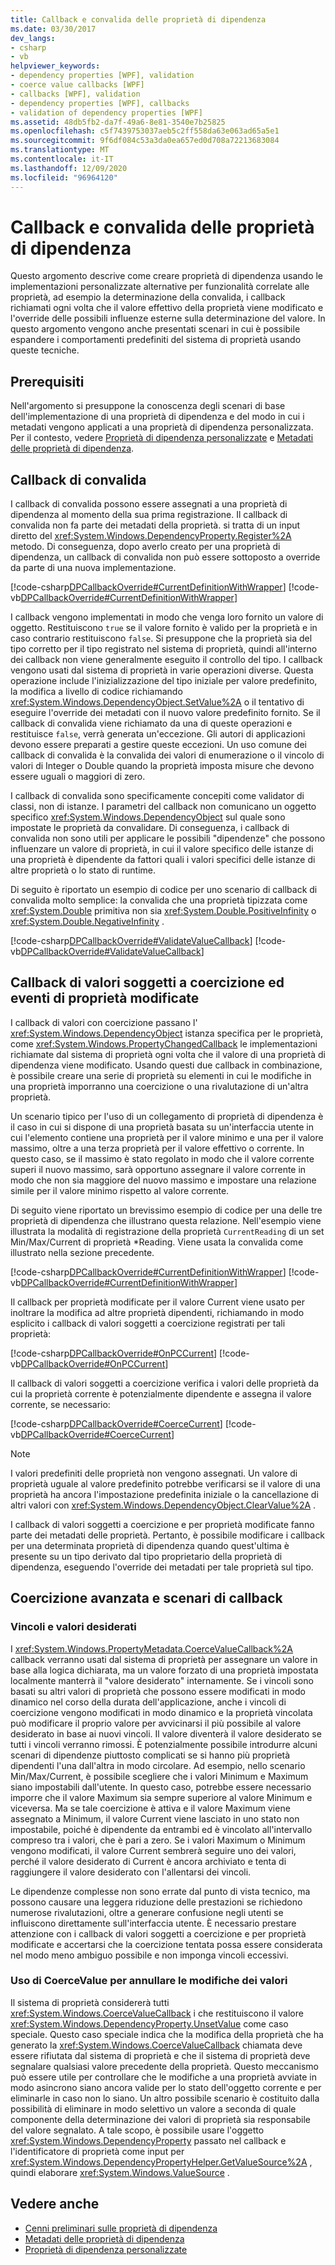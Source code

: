 ```yaml
---
title: Callback e convalida delle proprietà di dipendenza
ms.date: 03/30/2017
dev_langs:
- csharp
- vb
helpviewer_keywords:
- dependency properties [WPF], validation
- coerce value callbacks [WPF]
- callbacks [WPF], validation
- dependency properties [WPF], callbacks
- validation of dependency properties [WPF]
ms.assetid: 48db5fb2-da7f-49a6-8e81-3540e7b25825
ms.openlocfilehash: c5f7439753037aeb5c2ff558da63e063ad65a5e1
ms.sourcegitcommit: 9f6df084c53a3da0ea657ed0d708a72213683084
ms.translationtype: MT
ms.contentlocale: it-IT
ms.lasthandoff: 12/09/2020
ms.locfileid: "96964120"
---
```

# <a name="dependency-property-callbacks-and-validation"></a>Callback e convalida delle proprietà di dipendenza
Questo argomento descrive come creare proprietà di dipendenza usando le implementazioni personalizzate alternative per funzionalità correlate alle proprietà, ad esempio la determinazione della convalida, i callback richiamati ogni volta che il valore effettivo della proprietà viene modificato e l'override delle possibili influenze esterne sulla determinazione del valore. In questo argomento vengono anche presentati scenari in cui è possibile espandere i comportamenti predefiniti del sistema di proprietà usando queste tecniche.  

<a name="prerequisites"></a>
## <a name="prerequisites"></a>Prerequisiti  
 Nell'argomento si presuppone la conoscenza degli scenari di base dell'implementazione di una proprietà di dipendenza e del modo in cui i metadati vengono applicati a una proprietà di dipendenza personalizzata. Per il contesto, vedere [Proprietà di dipendenza personalizzate](custom-dependency-properties.md) e [Metadati delle proprietà di dipendenza](dependency-property-metadata.md).  
  
<a name="Validation_Callbacks"></a>
## <a name="validation-callbacks"></a>Callback di convalida  
 I callback di convalida possono essere assegnati a una proprietà di dipendenza al momento della sua prima registrazione. Il callback di convalida non fa parte dei metadati della proprietà. si tratta di un input diretto del <xref:System.Windows.DependencyProperty.Register%2A> metodo. Di conseguenza, dopo averlo creato per una proprietà di dipendenza, un callback di convalida non può essere sottoposto a override da parte di una nuova implementazione.  
  
 [!code-csharp[DPCallbackOverride#CurrentDefinitionWithWrapper](~/samples/snippets/csharp/VS_Snippets_Wpf/DPCallbackOverride/CSharp/SDKSampleLibrary/class1.cs#currentdefinitionwithwrapper)]
 [!code-vb[DPCallbackOverride#CurrentDefinitionWithWrapper](~/samples/snippets/visualbasic/VS_Snippets_Wpf/DPCallbackOverride/visualbasic/sdksamplelibrary/class1.vb#currentdefinitionwithwrapper)]  
  
 I callback vengono implementati in modo che venga loro fornito un valore di oggetto. Restituiscono `true` se il valore fornito è valido per la proprietà e in caso contrario restituiscono `false`. Si presuppone che la proprietà sia del tipo corretto per il tipo registrato nel sistema di proprietà, quindi all'interno dei callback non viene generalmente eseguito il controllo del tipo. I callback vengono usati dal sistema di proprietà in varie operazioni diverse. Questa operazione include l'inizializzazione del tipo iniziale per valore predefinito, la modifica a livello di codice richiamando <xref:System.Windows.DependencyObject.SetValue%2A> o il tentativo di eseguire l'override dei metadati con il nuovo valore predefinito fornito. Se il callback di convalida viene richiamato da una di queste operazioni e restituisce `false`, verrà generata un'eccezione. Gli autori di applicazioni devono essere preparati a gestire queste eccezioni. Un uso comune dei callback di convalida è la convalida dei valori di enumerazione o il vincolo di valori di Integer o Double quando la proprietà imposta misure che devono essere uguali o maggiori di zero.  
  
 I callback di convalida sono specificamente concepiti come validator di classi, non di istanze. I parametri del callback non comunicano un oggetto specifico <xref:System.Windows.DependencyObject> sul quale sono impostate le proprietà da convalidare. Di conseguenza, i callback di convalida non sono utili per applicare le possibili "dipendenze" che possono influenzare un valore di proprietà, in cui il valore specifico delle istanze di una proprietà è dipendente da fattori quali i valori specifici delle istanze di altre proprietà o lo stato di runtime.  
  
 Di seguito è riportato un esempio di codice per uno scenario di callback di convalida molto semplice: la convalida che una proprietà tipizzata come <xref:System.Double> primitiva non sia <xref:System.Double.PositiveInfinity> o <xref:System.Double.NegativeInfinity> .  
  
 [!code-csharp[DPCallbackOverride#ValidateValueCallback](~/samples/snippets/csharp/VS_Snippets_Wpf/DPCallbackOverride/CSharp/SDKSampleLibrary/class1.cs#validatevaluecallback)]
 [!code-vb[DPCallbackOverride#ValidateValueCallback](~/samples/snippets/visualbasic/VS_Snippets_Wpf/DPCallbackOverride/visualbasic/sdksamplelibrary/class1.vb#validatevaluecallback)]  
  
<a name="Coerce_Value_Callbacks_and_Property_Changed_Events"></a>
## <a name="coerce-value-callbacks-and-property-changed-events"></a>Callback di valori soggetti a coercizione ed eventi di proprietà modificate  
 I callback di valori con coercizione passano l' <xref:System.Windows.DependencyObject> istanza specifica per le proprietà, come <xref:System.Windows.PropertyChangedCallback> le implementazioni richiamate dal sistema di proprietà ogni volta che il valore di una proprietà di dipendenza viene modificato. Usando questi due callback in combinazione, è possibile creare una serie di proprietà su elementi in cui le modifiche in una proprietà imporranno una coercizione o una rivalutazione di un'altra proprietà.  
  
 Un scenario tipico per l'uso di un collegamento di proprietà di dipendenza è il caso in cui si dispone di una proprietà basata su un'interfaccia utente in cui l'elemento contiene una proprietà per il valore minimo e una per il valore massimo, oltre a una terza proprietà per il valore effettivo o corrente. In questo caso, se il massimo è stato regolato in modo che il valore corrente superi il nuovo massimo, sarà opportuno assegnare il valore corrente in modo che non sia maggiore del nuovo massimo e impostare una relazione simile per il valore minimo rispetto al valore corrente.  
  
 Di seguito viene riportato un brevissimo esempio di codice per una delle tre proprietà di dipendenza che illustrano questa relazione. Nell'esempio viene illustrata la modalità di registrazione della proprietà `CurrentReading` di un set Min/Max/Current di proprietà *Reading. Viene usata la convalida come illustrato nella sezione precedente.  
  
 [!code-csharp[DPCallbackOverride#CurrentDefinitionWithWrapper](~/samples/snippets/csharp/VS_Snippets_Wpf/DPCallbackOverride/CSharp/SDKSampleLibrary/class1.cs#currentdefinitionwithwrapper)]
 [!code-vb[DPCallbackOverride#CurrentDefinitionWithWrapper](~/samples/snippets/visualbasic/VS_Snippets_Wpf/DPCallbackOverride/visualbasic/sdksamplelibrary/class1.vb#currentdefinitionwithwrapper)]  
  
 Il callback per proprietà modificate per il valore Current viene usato per inoltrare la modifica ad altre proprietà dipendenti, richiamando in modo esplicito i callback di valori soggetti a coercizione registrati per tali proprietà:  
  
 [!code-csharp[DPCallbackOverride#OnPCCurrent](~/samples/snippets/csharp/VS_Snippets_Wpf/DPCallbackOverride/CSharp/SDKSampleLibrary/class1.cs#onpccurrent)]
 [!code-vb[DPCallbackOverride#OnPCCurrent](~/samples/snippets/visualbasic/VS_Snippets_Wpf/DPCallbackOverride/visualbasic/sdksamplelibrary/class1.vb#onpccurrent)]  
  
 Il callback di valori soggetti a coercizione verifica i valori delle proprietà da cui la proprietà corrente è potenzialmente dipendente e assegna il valore corrente, se necessario:  
  
 [!code-csharp[DPCallbackOverride#CoerceCurrent](~/samples/snippets/csharp/VS_Snippets_Wpf/DPCallbackOverride/CSharp/SDKSampleLibrary/class1.cs#coercecurrent)]
 [!code-vb[DPCallbackOverride#CoerceCurrent](~/samples/snippets/visualbasic/VS_Snippets_Wpf/DPCallbackOverride/visualbasic/sdksamplelibrary/class1.vb#coercecurrent)]  
  
> [!NOTE]
> I valori predefiniti delle proprietà non vengono assegnati. Un valore di proprietà uguale al valore predefinito potrebbe verificarsi se il valore di una proprietà ha ancora l'impostazione predefinita iniziale o la cancellazione di altri valori con <xref:System.Windows.DependencyObject.ClearValue%2A> .  
  
 I callback di valori soggetti a coercizione e per proprietà modificate fanno parte dei metadati delle proprietà. Pertanto, è possibile modificare i callback per una determinata proprietà di dipendenza quando quest'ultima è presente su un tipo derivato dal tipo proprietario della proprietà di dipendenza, eseguendo l'override dei metadati per tale proprietà sul tipo.  
  
<a name="Advanced"></a>
## <a name="advanced-coercion-and-callback-scenarios"></a>Coercizione avanzata e scenari di callback  
  
### <a name="constraints-and-desired-values"></a>Vincoli e valori desiderati  
 I <xref:System.Windows.PropertyMetadata.CoerceValueCallback%2A> callback verranno usati dal sistema di proprietà per assegnare un valore in base alla logica dichiarata, ma un valore forzato di una proprietà impostata localmente manterrà il "valore desiderato" internamente. Se i vincoli sono basati su altri valori di proprietà che possono essere modificati in modo dinamico nel corso della durata dell'applicazione, anche i vincoli di coercizione vengono modificati in modo dinamico e la proprietà vincolata può modificare il proprio valore per avvicinarsi il più possibile al valore desiderato in base ai nuovi vincoli. Il valore diventerà il valore desiderato se tutti i vincoli verranno rimossi. È potenzialmente possibile introdurre alcuni scenari di dipendenze piuttosto complicati se si hanno più proprietà dipendenti l'una dall'altra in modo circolare. Ad esempio, nello scenario Min/Max/Current, è possibile scegliere che i valori Minimum e Maximum siano impostabili dall'utente. In questo caso, potrebbe essere necessario imporre che il valore Maximum sia sempre superiore al valore Minimum e viceversa. Ma se tale coercizione è attiva e il valore Maximum viene assegnato a Minimum, il valore Current viene lasciato in uno stato non impostabile, poiché è dipendente da entrambi ed è vincolato all'intervallo compreso tra i valori, che è pari a zero. Se i valori Maximum o Minimum vengono modificati, il valore Current sembrerà seguire uno dei valori, perché il valore desiderato di Current è ancora archiviato e tenta di raggiungere il valore desiderato con l'allentarsi dei vincoli.  
  
 Le dipendenze complesse non sono errate dal punto di vista tecnico, ma possono causare una leggera riduzione delle prestazioni se richiedono numerose rivalutazioni, oltre a generare confusione negli utenti se influiscono direttamente sull'interfaccia utente. È necessario prestare attenzione con i callback di valori soggetti a coercizione e per proprietà modificate e accertarsi che la coercizione tentata possa essere considerata nel modo meno ambiguo possibile e non imponga vincoli eccessivi.  
  
### <a name="using-coercevalue-to-cancel-value-changes"></a>Uso di CoerceValue per annullare le modifiche dei valori  
 Il sistema di proprietà considererà tutti <xref:System.Windows.CoerceValueCallback> i che restituiscono il valore <xref:System.Windows.DependencyProperty.UnsetValue> come caso speciale. Questo caso speciale indica che la modifica della proprietà che ha generato la <xref:System.Windows.CoerceValueCallback> chiamata deve essere rifiutata dal sistema di proprietà e che il sistema di proprietà deve segnalare qualsiasi valore precedente della proprietà. Questo meccanismo può essere utile per controllare che le modifiche a una proprietà avviate in modo asincrono siano ancora valide per lo stato dell'oggetto corrente e per eliminarle in caso non lo siano. Un altro possibile scenario è costituito dalla possibilità di eliminare in modo selettivo un valore a seconda di quale componente della determinazione dei valori di proprietà sia responsabile del valore segnalato. A tale scopo, è possibile usare l'oggetto <xref:System.Windows.DependencyProperty> passato nel callback e l'identificatore di proprietà come input per <xref:System.Windows.DependencyPropertyHelper.GetValueSource%2A> , quindi elaborare <xref:System.Windows.ValueSource> .  
  
## <a name="see-also"></a>Vedere anche

- [Cenni preliminari sulle proprietà di dipendenza](dependency-properties-overview.md)
- [Metadati delle proprietà di dipendenza](dependency-property-metadata.md)
- [Proprietà di dipendenza personalizzate](custom-dependency-properties.md)
